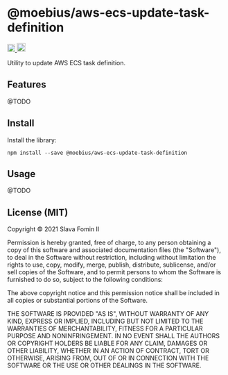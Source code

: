 
# @moebius/aws-ecs-update-task-definition

<!-- NPM Badge -->
<a href="https://badge.fury.io/js/@moebius%2Faws-ecs-update-task-definition">
  <img src="https://badge.fury.io/js/@moebius%2Faws-ecs-update-task-definition.svg" alt="npm version" height="18">
</a>

<!-- MIT License Badge -->
<a href="https://opensource.org/licenses/MIT">
  <img src="https://img.shields.io/badge/License-MIT-yellow.svg" alt="License: MIT" height="20">
</a>

Utility to update AWS ECS task definition.


## Features

@TODO


## Install

Install the library:

```shell
npm install --save @moebius/aws-ecs-update-task-definition
```


## Usage

@TODO


## License (MIT)

Copyright © 2021 Slava Fomin II

Permission is hereby granted, free of charge, to any person obtaining a copy
of this software and associated documentation files (the "Software"), to deal
in the Software without restriction, including without limitation the rights
to use, copy, modify, merge, publish, distribute, sublicense, and/or sell
copies of the Software, and to permit persons to whom the Software is
furnished to do so, subject to the following conditions:

The above copyright notice and this permission notice shall be included in all
copies or substantial portions of the Software.

THE SOFTWARE IS PROVIDED "AS IS", WITHOUT WARRANTY OF ANY KIND, EXPRESS OR
IMPLIED, INCLUDING BUT NOT LIMITED TO THE WARRANTIES OF MERCHANTABILITY,
FITNESS FOR A PARTICULAR PURPOSE AND NONINFRINGEMENT. IN NO EVENT SHALL THE
AUTHORS OR COPYRIGHT HOLDERS BE LIABLE FOR ANY CLAIM, DAMAGES OR OTHER
LIABILITY, WHETHER IN AN ACTION OF CONTRACT, TORT OR OTHERWISE, ARISING FROM,
OUT OF OR IN CONNECTION WITH THE SOFTWARE OR THE USE OR OTHER DEALINGS IN THE
SOFTWARE.
